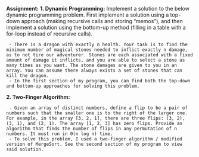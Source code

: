 **Assignment:**
**1. Dynamic Programming:** Implement a solution to the below dynamic programming problem. First implement a solution using a top-down approach (making recursive calls and storing “memos”), and then implement a solution using the bottom-up method (filling in a table with a for-loop instead of recursive calls).
  
     - There is a dragon with exactly n health. Your task is to find the minimum number of magical stones needed to inflict exactly n damage, as to not tire our adventurer. Stones are each associated with a fixed amount of damage it inflicts, and you are able to select a stone as many times as you want. The stone damages are given to you in an array. You can assume there always exists a set of stones that can kill the dragon.
     - In the first section of my program, you can find both the top-down and bottom-up approaches for solving this problem.


**2. Two-Finger Algorithm:**

     - Given an array of distinct numbers, define a flip to be a pair of numbers such that the smaller one is to the right of the larger one. For example, in the array [3, 2, 1], there are three flips: (3, 2), (3, 1), and (2, 1). The array [1, 2, 3] has zero flips. Provide an algorithm that finds the number of flips in any permutation of n numbers. It must run in Θ(n log n) time.
     - To solve this problem, I used a two-finger algorithm / modified version of MergeSort. See the second section of my program to view said solution.


